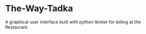 ﻿# The-Way-Tadka
A graphical user interface built with python tkinter for billing at the Restaurant.
